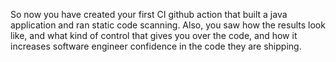 So now you have created your first CI github action that built a java application and ran static code scanning.
Also, you saw how the results look like, and what kind of control that gives you over the code, and how it increases software engineer confidence in the code they are shipping.
